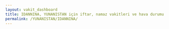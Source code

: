 ```yaml
---
layout: vakit_dashboard
title: IDANNINA, YUNANISTAN için iftar, namaz vakitleri ve hava durumu - ilçe/eyalet seç
permalink: /YUNANISTAN/IDANNINA/
---
```


<script type="text/javascript">
  var GLOBAL_COUNTRY = 'YUNANISTAN';
  var GLOBAL_CITY = 'IDANNINA';
  var GLOBAL_STATE = '';
  var lat = 72;
  var lon = 21;
</script>
